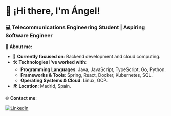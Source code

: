 # 👋 ¡Hi there, I'm Ángel!
### 💻 Telecommunications Engineering Student | Aspiring Software Engineer

🌟 **About me:**
- 🎯 **Currently focused on**: Backend development and cloud computing.
- 🛠️ **Technologies I've worked with**:
  - **Programming Languages**: Java, JavaScript, TypeScript, Go, Python.
  - **Frameworks & Tools**: Spring, React, Docker, Kubernetes, SQL.
  - **Operating Systems & Cloud**: Linux, GCP.
- 🌍 **Location**: Madrid, Spain.
<!--
📊 **GitHub Stats**:

![My Stats](https://github-readme-stats.vercel.app/api?username=angelvido&show_icons=true&theme=radical)

### 🔥 **Languages I Use**:
![Top Langs](https://github-readme-stats.vercel.app/api/top-langs/?username=angelvido&layout=compact&theme=radical)
-->
🌐 **Contact me**:

[![LinkedIn](https://img.shields.io/badge/LinkedIn-angelvidaldominguez-blue?style=flat&logo=linkedin)](https://www.linkedin.com/in/angelvidaldominguez/)
